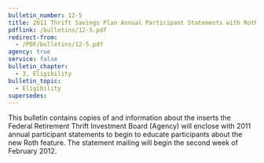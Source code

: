 ```yaml
---
bulletin_number: 12-5
title: 2011 Thrift Savings Plan Annual Participant Statements with Roth Introductory Information Enclosed
pdflink: /bulletins/12-5.pdf
redirect-from:
  - /PDF/bulletins/12-5.pdf
agency: true
service: false
bulletin_chapter:
  - 3, Eligibility
bulletin_topic:
  - Eligibility
supersedes:
---
```


This bulletin contains copies of and information about the inserts the Federal Retirement Thrift Investment Board (Agency) will enclose with 2011 annual participant statements to begin to educate participants about the new Roth feature. The statement mailing will begin the second week of February 2012. 
